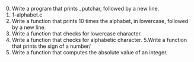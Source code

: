 0. Write a program that prints _putchar, followed by a new line.
1. 1-alphabet.c
2. Write a function that prints 10 times the alphabet, in lowercase, followed by a new line.
3. Write a function that checks for lowercase character.
4. Write a function that checks for alphabetic character.
5.Write a function that prints the sign of a number/
6. Write a function that computes the absolute value of an integer.

